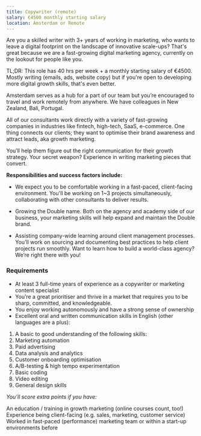 ```yaml
---
title: Copywriter (remote)
salary: €4500 monthly starting salary
location: Amsterdam or Remote
---
```


Are you a skilled writer with 3+ years of working in marketing, who wants to leave a digital footprint on the landscape of innovative scale-ups? That's great because we are a fast-growing digital marketing agency, currently on the lookout for people like you.

TL;DR: This role has 40 hrs per week + a monthly starting salary of €4500. Mostly writing (emails, ads, website copy) but if you're open to developing more digital growth skills, that's even better.

Amsterdam serves as a hub for a part of our team but you’re encouraged to travel and work remotely from anywhere. We have colleagues in New Zealand, Bali, Portugal.

All of our consultants work directly with a variety of fast-growing companies in industries like fintech, high-tech, SaaS, e-commerce. One thing connects our clients; they want to optimise their brand awareness and attract leads, aka growth marketing.

You’ll help them figure out the right communication for their growth strategy. Your secret weapon? Experience in writing marketing pieces that convert.

**Responsibilities and success factors include:**

- We expect you to be comfortable working in a fast-paced, client-facing environment. You'll be working on 1~3 projects simultaneously, collaborating with other consultants to deliver results.

- Growing the Double name. Both on the agency and academy side of our business, your marketing skills will help expand and maintain the Double brand.

- Assisting company-wide learning around client management processes. You’ll work on sourcing and documenting best practices to help client projects run smoothly. Want to learn how to build a world-class agency? We’re right there with you!

### Requirements

- At least 3 full-time years of experience as a copywriter or marketing content specialist
- You’re a great prioritiser and thrive in a market that requires you to be sharp, committed, and knowledgeable.
- You enjoy working autonomously and have a strong sense of ownership
- Excellent oral and written communication skills in English (other languages are a plus):

1. A basic to good understanding of the following skills:
2. Marketing automation
3. Paid advertising
4. Data analysis and analytics
5. Customer onboarding optimisation
6. A/B-testing & high tempo experimentation
7. Basic coding
8. Video editing
9. General design skills

_You’ll score extra points if you have:_

An education / training in growth marketing (online courses count, too!)
Experience being client-facing (e.g. sales, marketing, customer service)
Worked in fast-paced (performance) marketing team or within a start-up environments before
